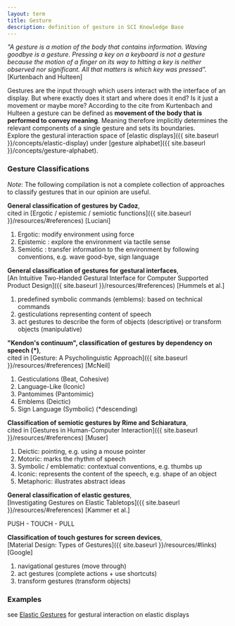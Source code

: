 ```yaml
---
layout: term
title: Gesture
description: definition of gesture in SCI Knowledge Base
---
```

*"A gesture is a motion of the body that contains information. Waving goodbye is a gesture. Pressing a key on a keyboard is not a gesture because the motion of a finger on its way to hitting a key is neither observed nor significant. All that matters is which key was pressed".* [Kurtenbach and Hulteen]

Gestures are the input through which users interact with the interface of an display. But where exactly does it start and where does it end? Is it just a movement or maybe more? According to the cite from Kurtenbach and Hulteen a gesture can be defined as **movement of the body that is performed to convey meaning**. Meaning therefore implicitly determines the relevant components of a single gesture and sets its boundaries.  
Explore the gestural interaction space of [elastic displays]({{ site.baseurl }}/concepts/elastic-display) under [gesture alphabet]({{ site.baseurl }}/concepts/gesture-alphabet).

### Gesture Classifications

*Note*: The following compilation is not a complete collection of approaches to classify gestures that in our opinion are useful.

**General classification of gestures by Cadoz**,  
cited in [Ergotic / epistemic / semiotic functions]({{ site.baseurl }}/resources/#references) [Luciani]
1. Ergotic: modify environment using force
2. Epistemic : explore the environment via tactile sense
3. Semiotic : transfer information to the environment by following conventions, e.g. wave good-bye, sign language 

**General classification of gestures for gestural interfaces**,    
[An Intuitive Two-Handed Gestural Interface for Computer Supported Product Design]({{ site.baseurl }}/resources/#references) [Hummels et al.]

1. predefined symbolic commands (emblems): based on technical commands
2. gesticulations representing content of speech
3. act gestures to describe the form of objects (descriptive) or transform objects (manipulative)

**"Kendon's continuum", classification of gestures by dependency on speech (\*)**,  
cited in [Gesture: A Psycholinguistic Approach]({{ site.baseurl }}/resources/#references) [McNeil]

1. Gesticulations (Beat, Cohesive)
2. Language-Like (Iconic)
3. Pantomimes (Pantomimic)
4. Emblems (Deictic)
5. Sign Language (Symbolic)
(\*descending)

**Classification of semiotic gestures by Rime and Schiaratura**,  
cited in [Gestures in Human-Computer Interaction]({{ site.baseurl }}/resources/#references) [Muser]

1. Deictic: pointing, e.g. using a mouse pointer
2. Motoric: marks the rhythm of speech 
3. Symbolic / emblematic: contextual conventions, e.g. thumbs up
4. Iconic: represents the content of the speech, e.g. shape of an object
5. Metaphoric: illustrates abstract ideas

**General classification of elastic gestures**,    
[Investigating Gestures on Elastic Tabletops]({{ site.baseurl }}/resources/#references) [Kammer et al.]

PUSH - TOUCH - PULL 

**Classification of touch gestures for screen devices**,   
[Material Design: Types of Gestures]({{ site.baseurl }}/resources/#links) [Google]

1. navigational gestures (move through)
2. act gestures (complete actions + use shortcuts)
3. transform gestures (transform objects)

### Examples

see [Elastic Gestures]({{site.baseurl}}/concepts/elastic-gestures) for gestural interaction on elastic displays